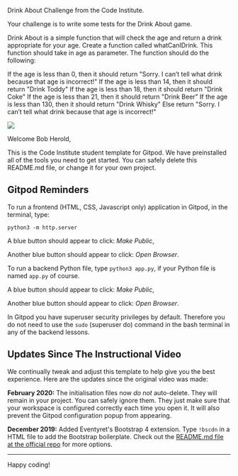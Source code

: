 Drink About Challenge from the Code Institute.

Your challenge is to write some tests for the Drink About game.

Drink About is a simple function that will check the age and return a drink appropriate for your age. Create a function called whatCanIDrink. This function should take in age as parameter. The function should do the following:

If the age is less than 0, then it should return "Sorry. I can’t tell what drink because that age is incorrect!"
If the age is less than 14, then it should return "Drink Toddy"
If the age is less than 18, then it should return "Drink Coke"
If the age is less than 21, then it should return "Drink Beer"
If the age is less than 130, then it should return "Drink Whisky"
Else return "Sorry. I can’t tell what drink because that age is incorrect!"




<img src="https://codeinstitute.s3.amazonaws.com/fullstack/ci_logo_small.png" style="margin: 0;">

Welcome Bob Herold,

This is the Code Institute student template for Gitpod. We have preinstalled all of the tools you need to get started. You can safely delete this README.md file, or change it for your own project.

## Gitpod Reminders

To run a frontend (HTML, CSS, Javascript only) application in Gitpod, in the terminal, type:

`python3 -m http.server`

A blue button should appear to click: *Make Public*,

Another blue button should appear to click: *Open Browser*.

To run a backend Python file, type `python3 app.py`, if your Python file is named `app.py` of course.

A blue button should appear to click: *Make Public*,

Another blue button should appear to click: *Open Browser*.

In Gitpod you have superuser security privileges by default. Therefore you do not need to use the `sudo` (superuser do) command in the bash terminal in any of the backend lessons.

## Updates Since The Instructional Video

We continually tweak and adjust this template to help give you the best experience. Here are the updates since the original video was made:

**February 2020:** The initialisation files now _do not_ auto-delete. They will remain in your project. You can safely ignore them. They just make sure that your workspace is configured correctly each time you open it. It will also prevent the Gitpod configuration popup from appearing.

**December 2019:** Added Eventyret's Bootstrap 4 extension. Type `!bscdn` in a HTML file to add the Bootstrap boilerplate. Check out the <a href="https://github.com/Eventyret/vscode-bcdn" target="_blank">README.md file at the official repo</a> for more options.

--------

Happy coding!
